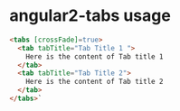 # angular2-tabs usage

```html
<tabs [crossFade]=true>
  <tab tabTitle="Tab Title 1 ">
    Here is the content of Tab title 1
  </tab>
  <tab tabTitle="Tab Title 2">
    Here is the content of Tab title 2
  </tab>
</tabs>`
```


